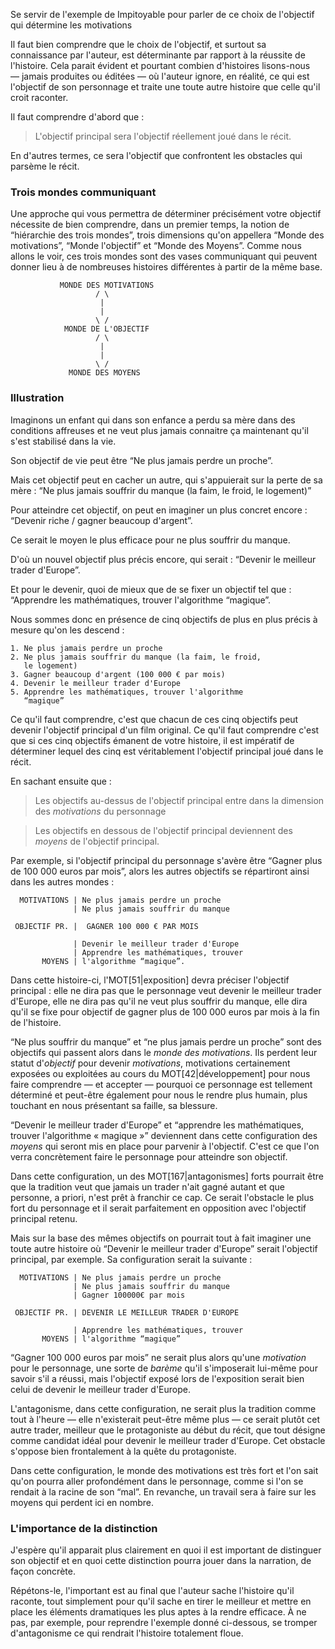 <!-- Page: Motivation, Objectif, Moyen -->

<adminonly>Se servir de l'exemple de Impitoyable pour parler de ce choix de l'objectif qui détermine les motivations</adminonly>

Il faut bien comprendre que le choix de l'objectif, et surtout sa connaissance par l'auteur, est déterminante par rapport à la réussite de l'histoire. Cela parait évident et pourtant combien d'histoires lisons-nous — jamais produites ou éditées — où l'auteur ignore, en réalité, ce qui est l'objectif de son personnage et traite une toute autre histoire que celle qu'il croit raconter.

Il faut comprendre d'abord que :

> L'objectif principal sera l'objectif réellement joué dans le récit.

En d'autres termes, ce sera l'objectif que confrontent les obstacles qui parsème le récit.

### Trois mondes communiquant

Une approche qui vous permettra de déterminer précisément votre objectif nécessite de bien comprendre, dans un premier temps, la notion de “hiérarchie des trois mondes”, trois dimensions qu'on appellera “Monde des motivations”, “Monde l'objectif” et “Monde des Moyens”. Comme nous allons le voir, ces trois mondes sont des vases communiquant qui peuvent donner lieu à de nombreuses histoires différentes à partir de la même base.


               MONDE DES MOTIVATIONS 
                       / \
                        |
                        | 
                       \ /
                MONDE DE L'OBJECTIF
                       / \
                        |
                        |
                       \ /
                 MONDE DES MOYENS


### Illustration

Imaginons un enfant qui dans son enfance a perdu sa mère dans des conditions affreuses et ne veut plus jamais connaitre ça maintenant qu'il s'est stabilisé dans la vie.

Son objectif de vie peut être “Ne plus jamais perdre un proche”.

Mais cet objectif peut en cacher un autre, qui s'appuierait sur la perte de sa mère : “Ne plus jamais souffrir du manque (la faim, le froid, le logement)”
    
Pour atteindre cet objectif, on peut en imaginer un plus concret encore : “Devenir riche / gagner beaucoup d'argent”.
    
Ce serait le moyen le plus efficace pour ne plus souffrir du manque.

D'où un nouvel objectif plus précis encore, qui serait : “Devenir le meilleur trader d'Europe”.

Et pour le devenir, quoi de mieux que de se fixer un objectif tel que : “Apprendre les mathématiques, trouver l'algorithme “magique”.

Nous sommes donc en présence de cinq objectifs de plus en plus précis à mesure qu'on les descend :

    1. Ne plus jamais perdre un proche
    2. Ne plus jamais souffrir du manque (la faim, le froid, 
       le logement)
    3. Gagner beaucoup d'argent (100 000 € par mois)
    4. Devenir le meilleur trader d'Europe
    5. Apprendre les mathématiques, trouver l'algorithme
       “magique”

Ce qu'il faut comprendre, c'est que chacun de ces cinq objectifs peut devenir l'objectif principal d'un film original. Ce qu'il faut comprendre c'est que si ces cinq objectifs émanent de votre histoire, il est impératif de déterminer lequel des cinq est véritablement l'objectif principal joué dans le récit.

En sachant ensuite que :

> Les objectifs au-dessus de l'objectif principal entre dans la dimension des *motivations* du personnage

> Les objectifs en dessous de l'objectif principal deviennent des *moyens* de l'objectif principal.

Par exemple, si l'objectif principal du personnage s'avère être “Gagner plus de 100 000 euros par mois”, alors les autres objectifs se répartiront ainsi dans les autres mondes :

      MOTIVATIONS | Ne plus jamais perdre un proche
                  | Ne plus jamais souffrir du manque

     OBJECTIF PR. |  GAGNER 100 000 € PAR MOIS

                  | Devenir le meilleur trader d'Europe
                  | Apprendre les mathématiques, trouver
           MOYENS | l'algorithme “magique”.

Dans cette histoire-ci, l'MOT[51|exposition] devra préciser l'objectif principal : elle ne dira pas que le personnage veut devenir le meilleur trader d'Europe, elle ne dira pas qu'il ne veut plus souffrir du manque, elle dira qu'il se fixe pour objectif de gagner plus de 100 000 euros par mois à la fin de l'histoire.

“Ne plus souffrir du manque” et “ne plus jamais perdre un proche” sont des objectifs qui passent alors dans le *monde des motivations*. Ils perdent leur statut d'*objectif* pour devenir *motivations*, motivations certainement exposées ou exploitées au cours du MOT[42|développement] pour nous faire comprendre — et accepter&nbsp;— pourquoi ce personnage est tellement déterminé et peut-être également pour nous le rendre plus humain, plus touchant en nous présentant sa faille, sa blessure.

“Devenir le meilleur trader d'Europe” et “apprendre les mathématiques, trouver l'algorithme « magique »” deviennent dans cette configuration des *moyens* qui seront mis en place pour parvenir à l'objectif. C'est ce que l'on verra concrètement faire le personnage pour atteindre son objectif.

Dans cette configuration, un des MOT[167|antagonismes] forts pourrait être que la tradition veut que jamais un trader n'ait gagné autant et que personne, a priori, n'est prêt à franchir ce cap. Ce serait l'obstacle le plus fort du personnage et il serait parfaitement en opposition avec l'objectif principal retenu.

Mais sur la base des mêmes objectifs on pourrait tout à fait imaginer une toute autre histoire où “Devenir le meilleur trader d'Europe” serait l'objectif principal, par exemple. Sa configuration serait la suivante :


      MOTIVATIONS | Ne plus jamais perdre un proche
                  | Ne plus jamais souffrir du manque
                  | Gagner 100000€ par mois

     OBJECTIF PR. | DEVENIR LE MEILLEUR TRADER D'EUROPE

                  | Apprendre les mathématiques, trouver 
           MOYENS | l'algorithme “magique”

“Gagner 100 000 euros par mois” ne serait plus alors qu'une *motivation* pour le personnage, une sorte de *barème* qu'il s'imposerait lui-même pour savoir s'il a réussi, mais l'objectif exposé lors de l'exposition serait bien celui de devenir le meilleur trader d'Europe.

L'antagonisme, dans cette configuration, ne serait plus la tradition comme tout à l'heure — elle n'existerait peut-être même plus — ce serait plutôt cet autre trader, meilleur que le protagoniste au début du récit, que tout désigne comme candidat idéal pour devenir le meilleur trader d'Europe. Cet obstacle s'oppose bien frontalement à la quête du protagoniste.

Dans cette configuration, le monde des motivations est très fort et l'on sait qu'on pourra aller profondément dans le personnage, comme si l'on se rendait à la racine de son “mal”. En revanche, un travail sera à faire sur les moyens qui perdent ici en nombre.

### L'importance de la distinction

J'espère qu'il apparait plus clairement en quoi il est important de distinguer son objectif et en quoi cette distinction pourra jouer dans la narration, de façon concrète.

Répétons-le, l'important est au final que l'auteur sache l'histoire qu'il raconte, tout simplement pour qu'il sache en tirer le meilleur et mettre en place les éléments dramatiques les plus aptes à la rendre efficace. À ne pas, par exemple, pour reprendre l'exemple donné ci-dessous, se tromper d'antagonisme ce qui rendrait l'histoire totalement floue.
